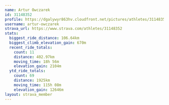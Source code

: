 ```yaml
---
name: Artur Owczarek
id: 31148352
profile: https://dgalywyr863hv.cloudfront.net/pictures/athletes/31148352/15906846/1/large.jpg
username: artur-owczarek
strava_url: https://www.strava.com/athletes/31148352
stats:
  biggest_ride_distance: 106.64km
  biggest_climb_elevation_gain: 670m
  recent_ride_totals:
    count: 11
    distance: 402.97km
    moving_time: 18h 56m
    elevation_gain: 2104m
  ytd_ride_totals:
    count: 69
    distance: 1925km
    moving_time: 115h 08m
    elevation_gain: 12646m
layout: strava_member
--- 
```

